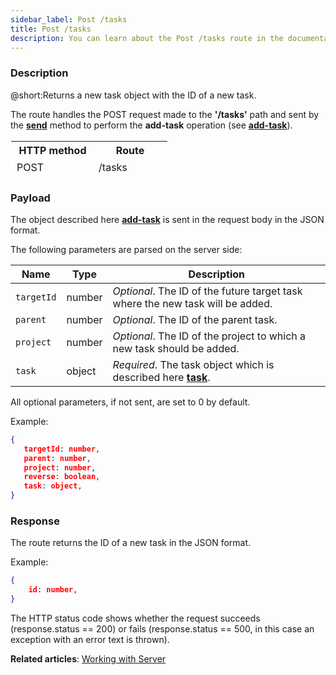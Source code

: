 ```yaml
---
sidebar_label: Post /tasks
title: Post /tasks
description: You can learn about the Post /tasks route in the documentation of the DHTMLX JavaScript To Do List library. Browse developer guides and API reference, try out code examples and live demos, and download a free 30-day evaluation version of DHTMLX To Do List.
---
```


### Description

@short:Returns a new task object with the ID of a new task.

The route handles the POST request made to the **'/tasks'** path and sent by the [**send**](api/rest_api/methods/send_method.md) method to perform the **add-task** operation (see [**add-task**](api/methods/addtask_method.md)). 


<table style="border: 1px solid white; border-collapse: collapse; width:50%">
<thead style="border: 1px solid white; border-collapse: collapse;">
<th style="width:25%">HTTP method</th>
<th style="width:25%">Route</th>
</thead>
<tbody style="border: 1px solid white; border-collapse: collapse">
<tr>
<td>POST</td>
<td>/tasks</td>
</tr>
</tbody>
</table>


### Payload

The object described here [**add-task**](api/events/addtask_event.md) is sent in the request body in the JSON format.

The following parameters are parsed on the server side:

| Name       | Type        | Description |
| ----------- | ----------- | ----------- |
| `targetId`       |  number   | *Optional*. The ID of the future target task where the new task will be added.|
| `parent`       |  number   | *Optional*. The ID of the parent task.|
| `project`       |  number   | *Optional*. The ID of the project to which a new task should be added.|
| `task`       |  object  | *Required*. The task object which is described here [**task**](api/configs/task_config.md).|

All optional parameters, if not sent, are set to 0 by default.

Example:

~~~json
{
   targetId: number,
   parent: number,
   project: number,
   reverse: boolean,
   task: object,
}
~~~

### Response

The route returns the ID of a new task in the JSON format. 

Example:

~~~json
{
    id: number,
}
~~~

 
The HTTP status code shows whether the request succeeds (response.status == 200) or fails (response.status == 500, in this case an exception with an error text is thrown).

**Related articles**: [Working with Server](guides/working_with_server.md)